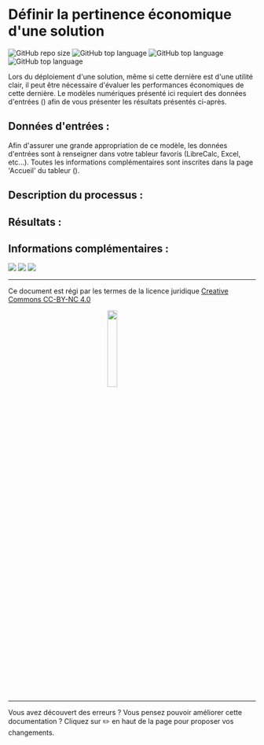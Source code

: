 # Définir la pertinence économique d'une solution
![GitHub repo size](https://img.shields.io/github/repo-size/Konsilion/MN_Analyse_Economique?style=?style=for-the-badge)
![GitHub top language](https://img.shields.io/github/languages/top/Konsilion/MN_Analyse_Economique?style=?style=for-the-badge)
![GitHub top language](https://img.shields.io/badge/Maintenu-Oui-green.svg)
![GitHub top language](https://img.shields.io/github/downloads/Konsilion/MN_Analyse_Economique/total.svg?color=fedcba)
	
  
  
Lors du déploiement d'une solution, même si cette dernière est d'une utilité clair, il peut être nécessaire d'évaluer les performances économiques de cette dernière. Le modèles numériques présenté ici requiert des données d'entrées () afin de vous présenter les résultats présentés ci-après.

## Données d'entrées :

Afin d'assurer une grande appropriation de ce modèle, les données d'entrées sont à renseigner dans votre tableur favoris (LibreCalc, Excel, etc...). Toutes les informations complémentaires sont inscrites dans la page 'Accueil' du tableur ().

## Description du processus :


## Résultats :

## Informations complémentaires :

![](https://img.shields.io/badge/Windows-0078D6?style=for-the-badge&logo=windows&logoColor=white)
![](https://img.shields.io/badge/mac%20os-000000?style=for-the-badge&logo=apple&logoColor=white)
![](https://img.shields.io/badge/Linux-FCC624?style=for-the-badge&logo=linux&logoColor=black)

-----------
Ce document est régi par les termes de la licence juridique [Creative Commons CC-BY-NC 4.0](https://creativecommons.org/licenses/by-nc/4.0/deed.fr) 

<img style="display: block; margin: 0 auto;" src="https://mirrors.creativecommons.org/presskit/buttons/88x31/png/by-nc.png" width="20%">

---

Vous avez découvert des erreurs ? Vous pensez pouvoir améliorer cette documentation ? Cliquez sur :pencil2: en haut de la page pour proposer vos changements.

